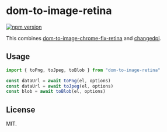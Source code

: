 # dom-to-image-retina

[![npm version](https://badgen.net/npm/v/dom-to-image-retina)](https://npm.im/dom-to-image-retina)

This combines [dom-to-image-chrome-fix-retina](https://npm.im/dom-to-image-chrome-fix-retina) and [changedpi](https://www.npmjs.com/package/changedpi).

## Usage

```ts
import { toPng, toJpeg, toBlob } from "dom-to-image-retina"

const dataUrl = await toPng(el, options)
const dataUrl = await toJpeg(el, options)
const blob = await toBlob(el, options)
```

## License

MIT.
